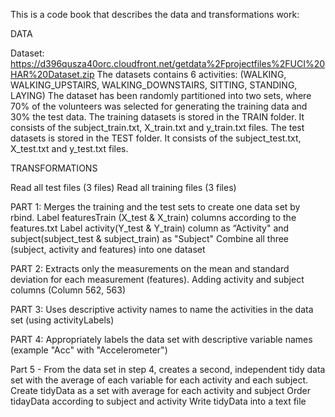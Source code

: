This is a code book that describes the data and transformations work:

DATA

Dataset: https://d396qusza40orc.cloudfront.net/getdata%2Fprojectfiles%2FUCI%20HAR%20Dataset.zip
The datasets contains 6 activities: (WALKING, WALKING_UPSTAIRS, WALKING_DOWNSTAIRS, SITTING, STANDING, LAYING)
The dataset has been randomly partitioned into two sets, where 70% of the volunteers was selected for generating the training data and 30% the test data. The training datasets is stored in the TRAIN folder. It consists of the subject_train.txt, X_train.txt and y_train.txt files.  The test datasets is stored in the TEST folder. It consists of the subject_test.txt, X_test.txt and y_test.txt files.


TRANSFORMATIONS

Read all test files (3 files)
Read all training files (3 files)

PART 1: Merges the training and the test sets to create one data set by rbind.
Label featuresTrain (X_test & X_train) columns according to the features.txt
Label activity(Y_test & Y_train) column as “Activity" and subject(subject_test & subject_train) as "Subject"
Combine all three (subject, activity and features) into one dataset

PART 2:  Extracts only the measurements on the mean and standard deviation for each measurement (features).
Adding activity and subject columns (Column 562, 563)

PART 3: Uses descriptive activity names to name the activities in the data set (using activityLabels)

PART 4:  Appropriately labels the data set with descriptive variable names (example "Acc" with "Accelerometer")

Part 5 - From the data set in step 4, creates a second, independent tidy data set with the average of each variable for each activity and each subject.
Create tidyData as a set with average for each activity and subject
Order tidayData according to subject and activity
Write tidyData into a text file


